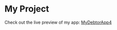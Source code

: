 # My Project

Check out the live preview of my app: [MyDebtorApp4](https://amosfullstack.github.io/MyDebtorApp4/)

